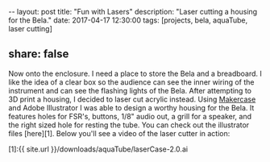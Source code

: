 --
layout: post
title:  "Fun with Lasers"
description: "Laser cutting a housing for the Bela."
date:   2017-04-17 12:30:00
tags: [projects, bela, aquaTube, laser cutting]

share: false
---

Now onto the enclosure. I need a place to store the Bela and a breadboard. I like the idea of a clear box so the audience can see the inner wiring of the instrument and can see the flashing lights of the Bela. After attempting to 3D print a housing, I decided to laser cut acrylic instead. Using [Makercase](http://www.makercase.com/) and Adobe Illustrator I was able to design a worthy housing for the Bela. It features holes for FSR's, buttons, 1/8" audio out, a grill for a speaker, and the right sized hole for resting the tube. You can check out the illustrator files [here][1]. Below you'll see a video of the laser cutter in action: 




[1]:{{ site.url }}/downloads/aquaTube/laserCase-2.0.ai

